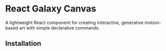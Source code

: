 # React Galaxy Canvas

A lightweight React component for creating interactive, generative motion-based art with simple declarative commands.

## Installation

</file>